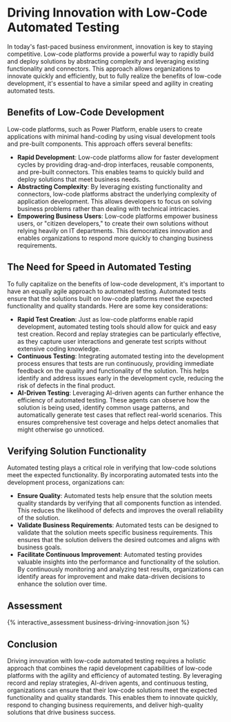# Driving Innovation with Low-Code Automated Testing

In today's fast-paced business environment, innovation is key to staying competitive. Low-code platforms provide a powerful way to rapidly build and deploy solutions by abstracting complexity and leveraging existing functionality and connectors. This approach allows organizations to innovate quickly and efficiently, but to fully realize the benefits of low-code development, it's essential to have a similar speed and agility in creating automated tests.

## Benefits of Low-Code Development

Low-code platforms, such as Power Platform, enable users to create applications with minimal hand-coding by using visual development tools and pre-built components. This approach offers several benefits:

- **Rapid Development**: Low-code platforms allow for faster development cycles by providing drag-and-drop interfaces, reusable components, and pre-built connectors. This enables teams to quickly build and deploy solutions that meet business needs.
- **Abstracting Complexity**: By leveraging existing functionality and connectors, low-code platforms abstract the underlying complexity of application development. This allows developers to focus on solving business problems rather than dealing with technical intricacies.
- **Empowering Business Users**: Low-code platforms empower business users, or "citizen developers," to create their own solutions without relying heavily on IT departments. This democratizes innovation and enables organizations to respond more quickly to changing business requirements.

## The Need for Speed in Automated Testing

To fully capitalize on the benefits of low-code development, it's important to have an equally agile approach to automated testing. Automated tests ensure that the solutions built on low-code platforms meet the expected functionality and quality standards. Here are some key considerations:

- **Rapid Test Creation**: Just as low-code platforms enable rapid development, automated testing tools should allow for quick and easy test creation. Record and replay strategies can be particularly effective, as they capture user interactions and generate test scripts without extensive coding knowledge.
- **Continuous Testing**: Integrating automated testing into the development process ensures that tests are run continuously, providing immediate feedback on the quality and functionality of the solution. This helps identify and address issues early in the development cycle, reducing the risk of defects in the final product.
- **AI-Driven Testing**: Leveraging AI-driven agents can further enhance the efficiency of automated testing. These agents can observe how the solution is being used, identify common usage patterns, and automatically generate test cases that reflect real-world scenarios. This ensures comprehensive test coverage and helps detect anomalies that might otherwise go unnoticed.

## Verifying Solution Functionality

Automated testing plays a critical role in verifying that low-code solutions meet the expected functionality. By incorporating automated tests into the development process, organizations can:

- **Ensure Quality**: Automated tests help ensure that the solution meets quality standards by verifying that all components function as intended. This reduces the likelihood of defects and improves the overall reliability of the solution.
- **Validate Business Requirements**: Automated tests can be designed to validate that the solution meets specific business requirements. This ensures that the solution delivers the desired outcomes and aligns with business goals.
- **Facilitate Continuous Improvement**: Automated testing provides valuable insights into the performance and functionality of the solution. By continuously monitoring and analyzing test results, organizations can identify areas for improvement and make data-driven decisions to enhance the solution over time.

## Assessment

{% interactive_assessment business-driving-innovation.json %}

## Conclusion

Driving innovation with low-code automated testing requires a holistic approach that combines the rapid development capabilities of low-code platforms with the agility and efficiency of automated testing. By leveraging record and replay strategies, AI-driven agents, and continuous testing, organizations can ensure that their low-code solutions meet the expected functionality and quality standards. This enables them to innovate quickly, respond to changing business requirements, and deliver high-quality solutions that drive business success.
